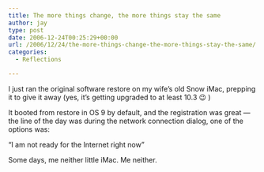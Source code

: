 ```yaml
---
title: The more things change, the more things stay the same
author: jay
type: post
date: 2006-12-24T00:25:29+00:00
url: /2006/12/24/the-more-things-change-the-more-things-stay-the-same/
categories:
  - Reflections

---
```

I just ran the original software restore on my wife’s old Snow iMac, prepping it to give it away (yes, it’s getting upgraded to at least 10.3 😉 )

It booted from restore in OS 9 by default, and the registration was great — the line of the day was during the network connection dialog, one of the options was:

“I am not ready for the Internet right now”

Some days, me neither little iMac. Me neither.